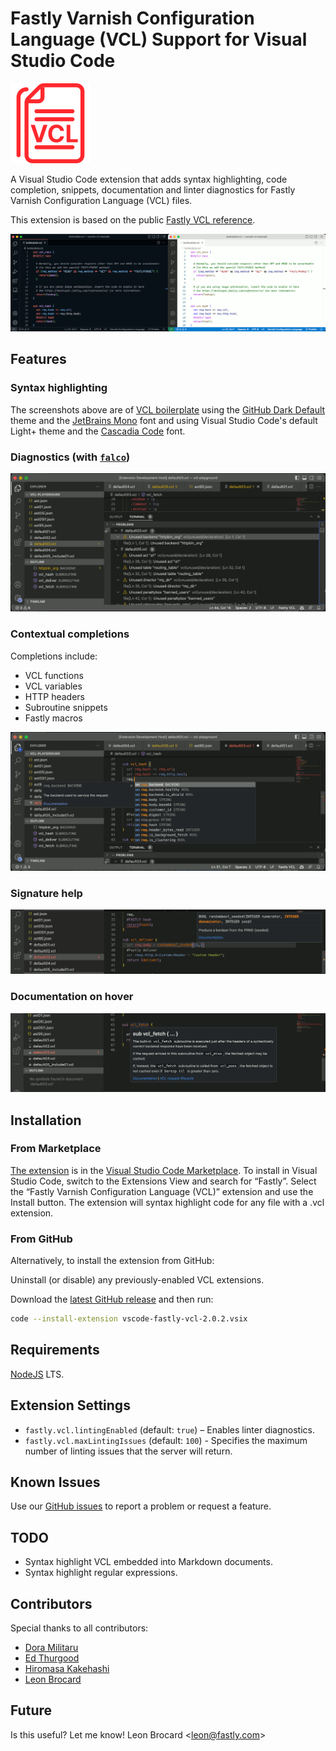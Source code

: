 # Fastly Varnish Configuration Language (VCL) Support for Visual Studio Code

![.vcl icon](icon.png)

A Visual Studio Code extension that adds syntax highlighting, code completion, snippets, documentation and linter diagnostics for Fastly Varnish Configuration Language (VCL) files.

This extension is based on the public [Fastly VCL reference](https://developer.fastly.com/reference/vcl/).

![Dark and light screenshots](screenshots.png)

## Features

### Syntax highlighting

The screenshots above are of [VCL boilerplate](https://developer.fastly.com/learning/vcl/using/#adding-vcl-to-your-service-configuration) using the [GitHub Dark Default](https://marketplace.visualstudio.com/items?itemName=GitHub.github-vscode-theme) theme and the [JetBrains Mono](https://www.jetbrains.com/lp/mono/) font and using Visual Studio Code's default Light+ theme and the [Cascadia Code](https://github.com/microsoft/cascadia-code) font.

### Diagnostics (with [`falco`](https://github.com/ysugimoto/falco))

![Diagnostics](diagnostics.png)

### Contextual completions

Completions include:

- VCL functions
- VCL variables
- HTTP headers
- Subroutine snippets
- Fastly macros

![Completions](completions.png)

### Signature help

![Signature help](signatures.png)

### Documentation on hover

![Hover](hover.png)

## Installation

### From Marketplace

[The extension](https://marketplace.visualstudio.com/items?itemName=fastly.vscode-fastly-vcl) is in the [Visual Studio Code Marketplace](https://marketplace.visualstudio.com/VSCode). To install in Visual Studio Code, switch to the Extensions View and search for “Fastly”. Select the “Fastly Varnish Configuration Language (VCL)” extension and use the Install button. The extension will syntax highlight code for any file with a .vcl extension.

### From GitHub

Alternatively, to install the extension from GitHub:

Uninstall (or disable) any previously-enabled VCL extensions.

Download the [latest GitHub release](https://github.com/fastly/vscode-fastly-vcl/releases/) and then run:

```bash
code --install-extension vscode-fastly-vcl-2.0.2.vsix
```

## Requirements

[NodeJS](https://nodejs.org) LTS.

## Extension Settings

- `fastly.vcl.lintingEnabled` (default: `true`) – Enables linter diagnostics.
- `fastly.vcl.maxLintingIssues` (default: `100`) - Specifies the maximum number of linting issues that the server will return.

## Known Issues

Use our [GitHub issues](https://github.com/fastly/vscode-fastly-vcl/new) to report a problem or request a feature.

## TODO

- Syntax highlight VCL embedded into Markdown documents.
- Syntax highlight regular expressions.

## Contributors

Special thanks to all contributors:

- [Dora Militaru](https://github.com/doramatadora)
- [Ed Thurgood](https://github.com/ejthurgo)
- [Hiromasa Kakehashi](https://github.com/hrmsk66)
- [Leon Brocard](https://github.com/acme)

## Future

Is this useful? Let me know! Leon Brocard <<leon@fastly.com>>
